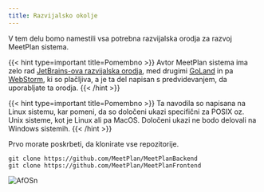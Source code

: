 ```yaml
---
title: Razvijalsko okolje
---
```


V tem delu bomo namestili vsa potrebna razvijalska orodja za razvoj MeetPlan sistema.

{{< hint type=important title=Pomembno >}}
Avtor MeetPlan sistema ima zelo rad [JetBrains-ova razvijalska orodja](https://www.jetbrains.com/products/), med drugimi [GoLand](https://www.jetbrains.com/go/) in pa [WebStorm](https://www.jetbrains.com/webstorm/), ki so plačljiva, a je ta del napisan s predvidevanjem, da uporabljate ta orodja.
{{< /hint >}}

{{< hint type=important title=Pomembno >}}
Ta navodila so napisana na Linux sistemu, kar pomeni, da so določeni ukazi specifični za POSIX oz. Unix sisteme, kot je Linux ali pa MacOS. Določeni ukazi ne bodo delovali na Windows sistemih.
{{< /hint >}}

Prvo morate poskrbeti, da klonirate vse repozitorije.

```shell
git clone https://github.com/MeetPlan/MeetPlanBackend
git clone https://github.com/MeetPlan/MeetPlanFrontend
```
![AfOSn](https://user-images.githubusercontent.com/52399966/202866996-bdf7f506-6cc7-43b3-ad88-0f2ead6ae8b2.svg)

